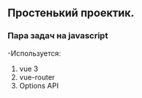 ## Простенький проектик.

### Пара задач на javascript

-Используется:

1.  vue 3
2.  vue-router
3.  Options API
